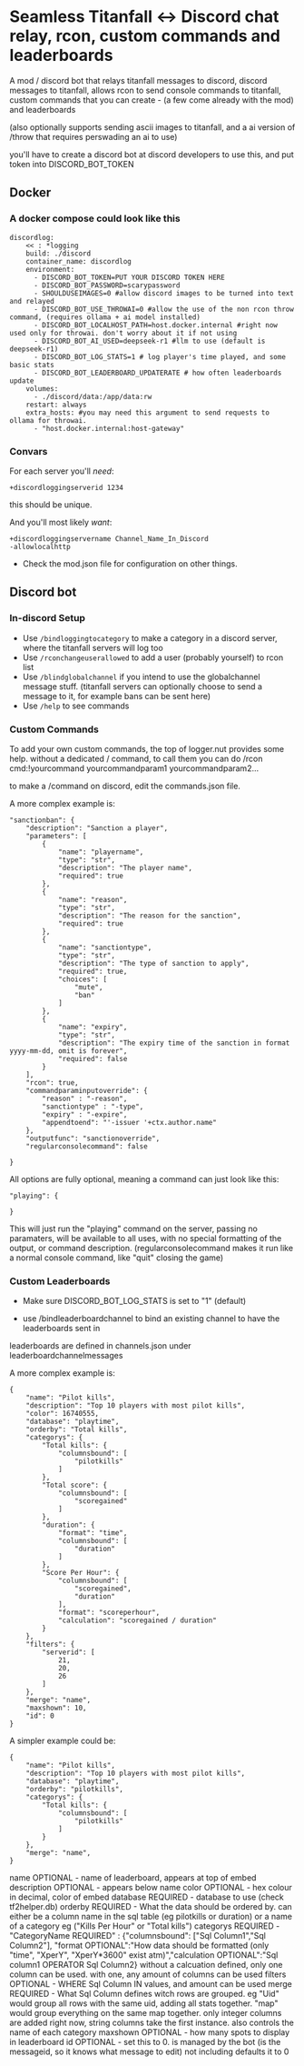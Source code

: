 # Seamless Titanfall <-> Discord chat relay, rcon, custom commands and leaderboards

A mod / discord bot that relays titanfall messages to discord, discord messages to titanfall, allows rcon to send console commands to titanfall, custom commands that you can create - (a few come already with the mod) and leaderboards

(also optionally supports sending ascii images to titanfall, and a ai version of /throw that requires perswading an ai to use)

you'll have to create a discord bot at discord developers to use this, and put token into DISCORD_BOT_TOKEN

## Docker

### A docker compose could look like this

```
discordlog:
    << : *logging
    build: ./discord
    container_name: discordlog
    environment:
      - DISCORD_BOT_TOKEN=PUT YOUR DISCORD TOKEN HERE
      - DISCORD_BOT_PASSWORD=scarypassword
      - SHOULDUSEIMAGES=0 #allow discord images to be turned into text and relayed
      - DISCORD_BOT_USE_THROWAI=0 #allow the use of the non rcon throw command, (requires ollama + ai model installed)
      - DISCORD_BOT_LOCALHOST_PATH=host.docker.internal #right now used only for throwai. don't worry about it if not using
      - DISCORD_BOT_AI_USED=deepseek-r1 #llm to use (default is deepseek-r1)
      - DISCORD_BOT_LOG_STATS=1 # log player's time played, and some basic stats
      - DISCORD_BOT_LEADERBOARD_UPDATERATE # how often leaderboards update
    volumes:
      - ./discord/data:/app/data:rw
    restart: always
    extra_hosts: #you may need this argument to send requests to ollama for throwai.
      - "host.docker.internal:host-gateway"
```

### Convars

For each server you'll _need_:

```
+discordloggingserverid 1234
```

this should be unique.

And you'll most likely _want_:

```
+discordloggingservername Channel_Name_In_Discord
-allowlocalhttp
```

- Check the mod.json file for configuration on other things.

## Discord bot

### In-discord Setup

- Use ```/bindloggingtocategory``` to make a category in a discord server, where the titanfall servers will log too
- Use ```/rconchangeuserallowed``` to add a user (probably yourself) to rcon list
- Use ```/blindglobalchannel``` if you intend to use the globalchannel message stuff. (titanfall servers can optionally choose to send a message to it, for example bans can be sent here)
- Use ```/help``` to see commands


### Custom Commands

To add your own custom commands, the top of logger.nut provides some help.
without a dedicated / command, to call them you can do /rcon cmd:!yourcommand yourcommandparam1 yourcommandparam2...

to make a /command on discord, edit the commands.json file.

A more complex example is:

```
"sanctionban": {
    "description": "Sanction a player",
    "parameters": [
        {
            "name": "playername",
            "type": "str",
            "description": "The player name",
            "required": true
        },
        {
            "name": "reason",
            "type": "str",
            "description": "The reason for the sanction",
            "required": true
        },
        {
            "name": "sanctiontype",
            "type": "str",
            "description": "The type of sanction to apply",
            "required": true,
            "choices": [
                "mute",
                "ban"
            ]
        },
        {
            "name": "expiry",
            "type": "str",
            "description": "The expiry time of the sanction in format yyyy-mm-dd, omit is forever",
            "required": false
        }
    ],
    "rcon": true,
    "commandparaminputoverride": {
        "reason" : "-reason",
        "sanctiontype" : "-type",
        "expiry" : "-expire",
        "appendtoend": "'-issuer '+ctx.author.name"
    },
    "outputfunc": "sanctionoverride",
    "regularconsolecommand": false

}
```

All options are fully optional, meaning a command can just look like this:

```
"playing": {

}
```

This will just run the "playing" command on the server, passing no paramaters, will be available to all uses, with no special formatting of the output, or command description. (regularconsolecommand makes it run like a normal console command, like "quit" closing the game)

### Custom Leaderboards

- Make sure DISCORD_BOT_LOG_STATS is set to "1" (default)

- use /bindleaderboardchannel to bind an existing channel to have the leaderboards sent in

leaderboards are defined in channels.json under leaderboardchannelmessages

A more complex example is:

```
{
    "name": "Pilot kills",
    "description": "Top 10 players with most pilot kills",
    "color": 16740555,
    "database": "playtime",
    "orderby": "Total kills",
    "categorys": {
        "Total kills": {
            "columnsbound": [
                "pilotkills"
            ]
        },
        "Total score": {
            "columnsbound": [
                "scoregained"
            ]
        },
        "duration": {
            "format": "time",
            "columnsbound": [
                "duration"
            ]
        },
        "Score Per Hour": {
            "columnsbound": [
                "scoregained",
                "duration"
            ],
            "format": "scoreperhour",
            "calculation": "scoregained / duration"
        }
    },
    "filters": {
        "serverid": [
            21,
            20,
            26
        ]
    },
    "merge": "name",
    "maxshown": 10,
    "id": 0
}
```

A simpler example could be:

```
{
    "name": "Pilot kills",
    "description": "Top 10 players with most pilot kills",
    "database": "playtime",
    "orderby": "pilotkills",
    "categorys": {
        "Total kills": {
            "columnsbound": [
                "pilotkills"
            ]
        }
    },
    "merge": "name",
}
```
name OPTIONAL - name of leaderboard, appears at top of embed
description OPTIONAL - appears below name
color OPTIONAL - hex colour in decimal, color of embed
database REQUIRED - database to use (check tf2helper.db)
orderby REQUIRED - What the data should be ordered by. can either be a column name in the sql table (eg pilotkills or duration) or a name of a category eg ("Kills Per Hour" or "Total kills")
categorys REQUIRED - "CategoryName REQUIRED" : {"columnsbound": ["Sql Column1","Sql Column2"], "format OPTIONAL":"How data should be formatted (only "time", "XperY", "XperY*3600" exist atm)","calculation OPTIONAL":"Sql column1 OPERATOR Sql Column2}
without a calcuation defined, only one column can be used. with one, any amount of columns can be used
filters OPTIONAL - WHERE Sql Column IN values, and amount can be used
merge REQUIRED - What Sql Column defines witch rows are grouped. eg "Uid" would group all rows with the same uid, adding all stats together. "map" would group everything on the same map together. only integer columns are added right now, string columns take the first instance. also controls the name of each category
maxshown OPTIONAL - how many spots to display in leaderboard
id OPTIONAL - set this to 0. is managed by the bot (is the messageid, so it knows what message to edit) not including defaults it to 0